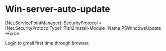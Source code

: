 # Win-server-auto-update

[Net.ServicePointManager]::SecurityProtocol = [Net.SecurityProtocolType]::Tls12
Install-Module -Name PSWindowsUpdate –Force

Login to gmail first time through browser.